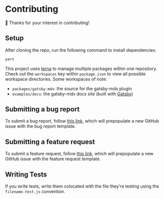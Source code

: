 # Contributing

🙏 Thanks for your interest in contributing!

## Setup

After cloning the repo, run the following command to install dependencies:

```sh
yarn
```

This project uses [lerna](https://github.com/lerna/lerna) to manage
multiple packages within one repository. Check out the `workspaces`
key within `package.json` to view all possible workspace
directories. Some workspaces of note:

- `packages/gatsby-mdx`: the source for the gatsby-mdx plugin
- `examples/docs`: the gatsby-mdx docs site (built with [Gatsby](https://next.gatsbyjs.org/))

## Submitting a bug report

To submit a bug report, follow [this
link](https://github.com/ChristopherBiscardi/gatsby-mdx/issues/new?template=bug_report.md),
which will prepopulate a new GitHub issue with the bug report
template.

## Submitting a feature request

To submit a feature request, follow [this
link](https://github.com/ChristopherBiscardi/gatsby-mdx/issues/new?template=feature_request.md),
which will prepopulate a new GitHub issue with the feature request
template.

## Writing Tests

If you write tests, write them colocated with the file they're testing
using the `filename.test.js` convention.

